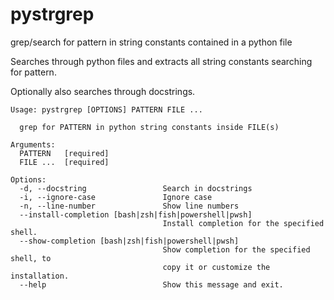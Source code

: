 # pystrgrep

grep/search for pattern in string constants contained in a python file

Searches through python files and extracts all string constants searching for pattern.

Optionally also searches through docstrings.

```
Usage: pystrgrep [OPTIONS] PATTERN FILE ...

  grep for PATTERN in python string constants inside FILE(s)

Arguments:
  PATTERN   [required]
  FILE ...  [required]

Options:
  -d, --docstring                 Search in docstrings
  -i, --ignore-case               Ignore case
  -n, --line-number               Show line numbers
  --install-completion [bash|zsh|fish|powershell|pwsh]
                                  Install completion for the specified shell.
  --show-completion [bash|zsh|fish|powershell|pwsh]
                                  Show completion for the specified shell, to
                                  copy it or customize the installation.
  --help                          Show this message and exit.
  ```